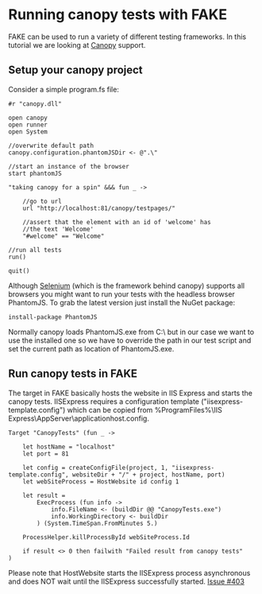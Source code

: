 # Running canopy tests with FAKE

FAKE can be used to run a variety of different testing frameworks. 
In this tutorial we are looking at [Canopy](http://lefthandedgoat.github.io/canopy/) support.

## Setup your canopy project
Consider a simple program.fs file:

	#r "canopy.dll"

	open canopy
	open runner
	open System

	//overwrite default path
	canopy.configuration.phantomJSDir <- @".\"

	//start an instance of the browser
	start phantomJS

	"taking canopy for a spin" &&& fun _ ->

	    //go to url
	    url "http://localhost:81/canopy/testpages/"

	    //assert that the element with an id of 'welcome' has
	    //the text 'Welcome'
	    "#welcome" == "Welcome"

	//run all tests
	run()

	quit()

Although [Selenium](http://docs.seleniumhq.org/) (which is the framework behind canopy) supports all browsers you might want to run your tests with the headless browser PhantomJS. To grab the latest version just install the NuGet package: 

	install-package PhantomJS

Normally canopy loads PhantomJS.exe from C:\ but in our case we want to use the installed one so we have to override the path in our test script and set the current path as location of PhantomJS.exe.


## Run canopy tests in FAKE
The target in FAKE basically hosts the website in IIS Express and starts the canopy tests. IISExpress requires a configuration template ("iisexpress-template.config") which can be copied from %ProgramFiles%\IIS Express\AppServer\applicationhost.config. 

	Target "CanopyTests" (fun _ ->

		let hostName = "localhost"
		let port = 81

	    let config = createConfigFile(project, 1, "iisexpress-template.config", websiteDir + "/" + project, hostName, port)
	    let webSiteProcess = HostWebsite id config 1

	    let result =
	        ExecProcess (fun info ->
	            info.FileName <- (buildDir @@ "CanopyTests.exe")
	            info.WorkingDirectory <- buildDir
	        ) (System.TimeSpan.FromMinutes 5.)

	    ProcessHelper.killProcessById webSiteProcess.Id
	 
	    if result <> 0 then failwith "Failed result from canopy tests"
	)

Please note that HostWebsite starts the IISExpress process asynchronous and does NOT wait until the IISExpress successfully started. [Issue #403](https://github.com/fsharp/FAKE/issues/403)

